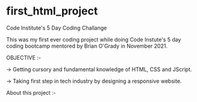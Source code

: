 # first_html_project
Code Institute's 5 Day Coding Challange

This was my first ever coding project while doing Code Instute's 5 day coding bootcamp mentored by Brian O'Grady in November 2021.

OBJECTIVE :- 

-> Getting cursory and fundamental knowledge of HTML, CSS and JScript.

-> Taking first step in tech industry by designing a responsive website.

About this project :-
